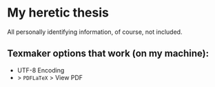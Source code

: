 # My heretic thesis

All personally identifying information, of course, not included.

## Texmaker options that work (on my machine):

- UTF-8 Encoding
- \> `PDFLaTeX` > View PDF
